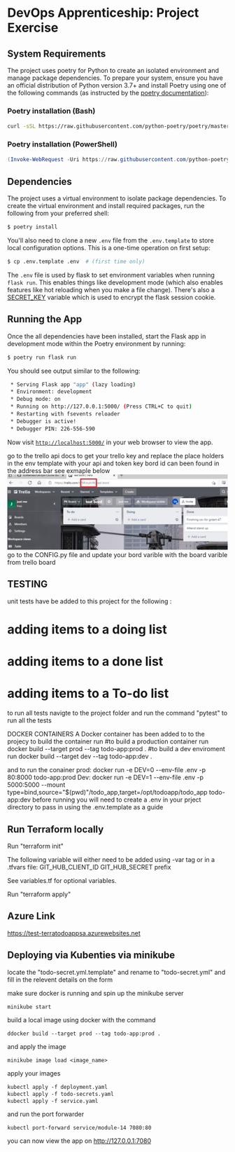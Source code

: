 # DevOps Apprenticeship: Project Exercise

## System Requirements

The project uses poetry for Python to create an isolated environment and manage package dependencies. To prepare your system, ensure you have an official distribution of Python version 3.7+ and install Poetry using one of the following commands (as instructed by the [poetry documentation](https://python-poetry.org/docs/#system-requirements)):

### Poetry installation (Bash)

```bash
curl -sSL https://raw.githubusercontent.com/python-poetry/poetry/master/install-poetry.py | python -
```

### Poetry installation (PowerShell)

```powershell
(Invoke-WebRequest -Uri https://raw.githubusercontent.com/python-poetry/poetry/master/install-poetry.py -UseBasicParsing).Content | python -
```

## Dependencies

The project uses a virtual environment to isolate package dependencies. To create the virtual environment and install required packages, run the following from your preferred shell:

```bash
$ poetry install
```

You'll also need to clone a new `.env` file from the `.env.template` to store local configuration options. This is a one-time operation on first setup:

```bash
$ cp .env.template .env  # (first time only)
```

The `.env` file is used by flask to set environment variables when running `flask run`. This enables things like development mode (which also enables features like hot reloading when you make a file change). There's also a [SECRET_KEY](https://flask.palletsprojects.com/en/1.1.x/config/#SECRET_KEY) variable which is used to encrypt the flask session cookie.

## Running the App

Once the all dependencies have been installed, start the Flask app in development mode within the Poetry environment by running:
```bash
$ poetry run flask run
```

You should see output similar to the following:
```bash
 * Serving Flask app "app" (lazy loading)
 * Environment: development
 * Debug mode: on
 * Running on http://127.0.0.1:5000/ (Press CTRL+C to quit)
 * Restarting with fsevents reloader
 * Debugger is active!
 * Debugger PIN: 226-556-590
```
Now visit [`http://localhost:5000/`](http://localhost:5000/) in your web browser to view the app.






go to the trello api docs to get your trello key and replace the place holders in the env template with your api and token key 
bord id can been found in the address bar see exmaple below 
![Alt text](todo_app/readmeimages/screenshot.jpg "Optional title")
go to the CONFIG.py file and update your bord varible with the board varible from trello board 


## TESTING 
unit tests have be added to this project for the following :

# adding items to a doing list 
# adding items to a done list 

# adding items to a To-do list 

to run all tests navigte to the project folder and run the command "pytest" to run all the tests 


DOCKER CONTAINERS 
A Docker container has been added to to the projecy to build the container run 
#to build a production container run 
docker build --target prod --tag todo-app:prod .
#to build a dev enviroment run 
docker build --target dev --tag todo-app:dev .  

and to run the conainer 
prod:
docker run -e DEV=0 --env-file .env  -p 80:8000 todo-app:prod
Dev:
docker run -e DEV=1 --env-file .env -p 5000:5000 --mount type=bind,source="$(pwd)"/todo_app,target=/opt/todoapp/todo_app todo-app:dev
before running you will need to create a .env in your prject directory to pass in using the .env.template as a guide 




## Run Terraform locally
Run "terraform init"

The following variable will either need to be added using -var tag or in a .tfvars file:
GIT_HUB_CLIENT_ID
GIT_HUB_SECRET
prefix

See variables.tf for optional variables.

Run "terraform apply"

## Azure Link

https://test-terratodoappsa.azurewebsites.net


## Deploying via Kubenties via minikube 

locate the "todo-secret.yml.template" and rename to "todo-secret.yml" and fill in the relevent details on the form 

make sure docker is running and spin up the minikube server 

```js
minikube start
```
build a local image using docker with the command 
```
ddocker build --target prod --tag todo-app:prod .  
```
and apply the image
```
minikube image load <image_name>
```
apply your images 
```
kubectl apply -f deployment.yaml 
kubectl apply -f todo-secrets.yaml 
kubectl apply -f service.yaml
```
and run the port forwarder 

```
kubectl port-forward service/module-14 7080:80
```

you can now view the app on http://127.0.0.1:7080
